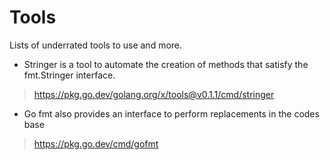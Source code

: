 # Tools

Lists of underrated tools to use and more. 

* Stringer is a tool to automate the creation of methods that satisfy the fmt.Stringer interface. 
> https://pkg.go.dev/golang.org/x/tools@v0.1.1/cmd/stringer
* Go fmt also provides an interface to perform replacements in the codes base 
> https://pkg.go.dev/cmd/gofmt
